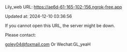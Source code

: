 Lily_web URL: https://ae6d-61-165-102-156.ngrok-free.app

Updated at: 2024-12-10 03:36:56

If you cannot open this URL, the server might be down.

Please contact: 

goley04@foxmail.com Or Wechat:GL_yeaH